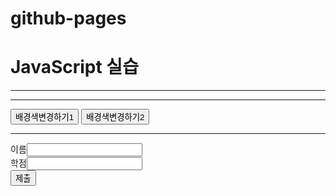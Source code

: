 # github-pages
<!DOCTYPE html>
<html>
<head>
<meta charset="utf-8">
<title>20235529_최혜인</title>
</head>
<body>
<h1> JavaScript 실습</h1>
<hr>
<script>
let a = 3, b = 5;
document.write(a+b+"<br>");
b = "5";
document.write(a+b+"<br>");

for(let size=10; size<=35; size+=5) {
document.write("<div ");
document.write("onmouseover= \"this.style.color='red'\" ");
document.write("onmouseout= \"this.style.color='black'\" ");
document.write("style='font-size:" + size + "px'>");
document.write(size + "px");
document.write("</div>");
}
</script>
<hr>
<button onclick="bgColorChange_m()">배경색변경하기1</button>
<button id="button" onclick="bgColorChange_a()">배경색변경하기2</button><br>
<script>
let now = new Date();
document.write("현재시간: " + now.toLocaleString() + "<br>");

document.write("<div id=\"div\" style=\"color:green\"></div>");
let div = document.getElementById("div"); 
let button = document.getElementById("button");
button.addEventListener("click", bubble, false);
document.body.addEventListener("click", bubble, false); 
document.body.addEventListener("click", capture, true); 
function capture(e) {
	let obj = e.currentTarget; 
	let tagName= obj.tagName; 
	div.innerHTML+= "<br>capture 단계: " + tagName+ " 태그";
}
function bubble(e) {
	let obj = e.currentTarget; 
	let tagName= obj.tagName; 
	div.innerHTML+= "<br>bubble 단계: " + tagName+ " 태그";
}

function bgColorChange_m() {
	let input = prompt("RGB 값을입력하세요(예: 255, 255, 255) : ");
	let color = input.split(",");
	let bgColor= "rgb(" + color[0] + "," + color[1] + "," + color[2] + ")";
	let b = document.getElementById("main");
	b.style.background= bgColor;
}
function bgColorChange_a() {
	alert("배경색을임의로변경합니다");
	let x = Math.floor(Math.random()*255);
	let y = Math.floor(Math.random()*255);
	let z = Math.floor(Math.random()*255);
	let bgColor= "rgb(" + x + "," + y + "," + z + ")";
	let b = document.getElementById("main");
	b.style.background= bgColor;
}
</script>
<hr>
<form>
	이름<input type ="text" id = "name" name = "text"><br>
	학점<input type ="text" id = "grade" name = "text"><br>
	<button type="button" onclick="process()">제출</button>
</form>
<script>
function process(){
	let name = document.getElementById("name");
	let grade = document.getElementById("grade");
	let obj = document.getElementById("main");

	let newDIV= document.createElement("div");
	newDIV.innerHTML= name.value;
	newDIV.setAttribute("id", "myDiv");
	if(grade.value== "A"){
		newDIV.style.backgroundColor= "green";
		newDIV.innerHTML+= " 적격판정"
	} else{
		newDIV.style.backgroundColor= "red";
		newDIV.innerHTML+= " 부적격판정"
	}
	newDIV.onclick= function() {
	let p = this.parentElement;
	p.removeChild(this);
	}
	obj.appendChild(newDIV);
}
</script>
</body>
</html>
